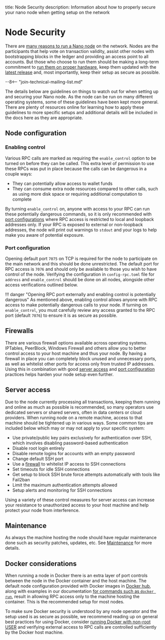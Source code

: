 title: Node Security
description: Information about how to properly secure your nano node when getting setup on the network

# Node Security

There are [many reasons to run a Nano node](/running-a-node/overview/#why-run-a-node) on the network. Nodes are the participants that help vote on transaction validity, assist other nodes with bootstrapping blocks in the ledger and providing an access point to all accounts. But those who choose to run them should be making a long-term commitment to [run them on proper hardware](/running-a-node/node-setup/#hardware-recommendations), keep them updated with the [latest release](/releases/node-releases/) and, most importantly, keep their setup as secure as possible.

--8<-- "join-technical-mailing-list.md"

The details below are guidelines on things to watch out for when setting up and securing your Nano node. As the node can be run on many different operating systems, some of these guidelines have been kept more general. There are plenty of resources online for learning how to apply these guidelines to more specific setups and additional details will be included in the docs here as they are appropriate.

## Node configuration

### Enabling control

Various RPC calls are marked as requiring the `enable_control` option to be turned on before they can be called. This extra level of permission to use these RPCs was put in place because the calls can be dangerous in a couple ways:

* They can potentially allow access to wallet funds
* They can consume extra node resources compared to other calls, such as using more disk space or requiring additional computation to complete

By turning `enable_control` on, anyone with access to your RPC can run these potentially dangerous commands, so it is only recommended with [port configurations](#port-configuration) where RPC access is restricted to local and loopback addresses only. If your RPC is exposed to external or non-loopback addresses, the node will print out warnings to `stdout` and your logs to help make you aware of potential exposure.

### Port configuration

Opening default port `7075` on TCP is required for the node to participate on the main network and this should be done unrestricted. The default port for RPC access is `7076` and should only be available to those you wish to have control of the node. Verifying the configuration in `config-rpc.toml` file for `address` and `enable_control` should be done on all nodes, alongside other access verifications outlined below.

!!! danger "Opening RPC port externally and enabling control is potentially dangerous"
	As mentioned above, enabling control allows anyone with RPC access to make potentially dangerous calls to your node. If turning on `enable_control`, you must carefully review any access granted to the RPC port (default `7076`) to ensure it is as secure as possible.

## Firewalls

There are various firewall options available across operating systems. IPTables, PeerBlock, Windows Firewall and others allow you to better control access to your host machine and thus your node. By having a firewall in place you can completely block unused and unnecessary ports, as well as whitelist other ports for access only from trusted IP addresses. Using this in combination with good [server access](#server-access) and [port configuration](#port-configuration) practices helps harden your node setup even further.

## Server access

Due to the node currently processing all transactions, keeping them running and online as much as possible is recommended, so many operators use dedicated servers or shared servers, often in data centers or cloud providers. When running node on a remote machine, access to that machine should be tightened up in various ways. Some common tips are included below which may or may not apply to your specific system:

* Use private/public key pairs exclusively for authentication over SSH, which involves disabling password-based authentication
* Disable root login entirely
* Disable remote logins for accounts with an empty password
* Change default SSH port
* Use a [firewall](#firewalls) to whitelist IP access to SSH connections
* Set timeouts for idle SSH connections
* Get setup to block SSH brute force attempts automatically with tools like Fail2ban
* Limit the maximum authentication attempts allowed
* Setup alerts and monitoring for SSH connections

Using a variety of these control measures for server access can increase your resistance to unauthorized access to your host machine and help protect your node from interference.

## Maintenance

As always the machine hosting the node should have regular maintenance done such as security patches, updates, etc. See [Maintenance](overview.md#maintenance) for more details.

## Docker considerations

When running a node in Docker there is an extra layer of port controls between the node in the Docker container and the host machine. The default node configuration provided with Docker images in [Docker hub](https://hub.docker.com/r/nanocurrency/nano), along with examples in our documentation [for commands such as `docker run`](/running-a-node/docker-management/#starting), result in allowing RPC access only to the machine hosting the container. This is the recommended setup for most nodes.

To make sure Docker security is understood by any node operator and the setup used is as secure as possible, we recommend reading up on general best practices for using Docker, consider [running Docker with non-root USER](/running-a-node/docker-management/#docker-user-support) and verifying external access to RPC calls are controlled sufficiently by the Docker host machine.
